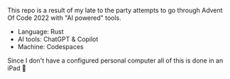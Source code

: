This repo is a result of my late to the party attempts to go through Advent Of Code 2022 with "AI powered" tools.

- Language: Rust
- AI tools: ChatGPT & Copilot
- Machine: Codespaces

Since I don't have a configured personal computer all of this is done in an iPad 🙈
